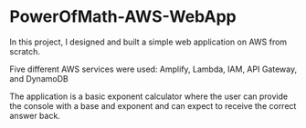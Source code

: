 # PowerOfMath-AWS-WebApp

In this project, I designed and built a simple web application on AWS from scratch.

Five different AWS services were used: Amplify, Lambda, IAM, API Gateway, and DynamoDB

The application is a basic exponent calculator where the user can provide the console with a base and exponent and can expect to receive the correct answer back.
